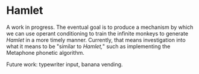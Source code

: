 Hamlet
======

A work in progress.  The eventual goal is to produce a mechanism by which we can use operant conditioning to train the infinite monkeys to generate *Hamlet* in a more timely manner.  Currently, that means investigation into what it means to be "similar to *Hamlet,*" such as implementing the Metaphone phonetic algorithm.

Future work: typewriter input, banana vending.
